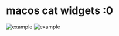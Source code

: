 # macos cat widgets :0
![example](https://github.com/TeemSucks/MacOS-Cat-Widgets/assets/88513373/614a369a-33e4-4dbc-87a8-3638c5ecd8b6)
![example](https://github.com/TeemSucks/MacOS-Cat-Widgets/assets/88513373/9338736c-21a5-40e7-9626-4ad232ad4f1f)
